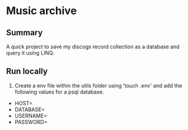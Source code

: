 # Music archive

## Summary

A quick project to save my discogs record collection as a database and query it using LINQ.

## Run locally

1. Create a env file within the utils folder using 'touch .env' and add the following values for a psql database.

- HOST=
- DATABASE=
- USERNAME=
- PASSWORD=